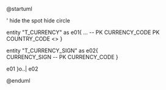 @startuml

' hide the spot
hide circle

entity "T_CURRENCY" as e01{
    ...
    --
    PK CURRENCY_CODE
    PK COUNTRY_CODE <<FK>>
}

entity "T_CURRENCY_SIGN" as e02{  
    CURRENCY_SIGN
    --
    PK CURRENCY_CODE
}

e01 }o..| e02


@enduml